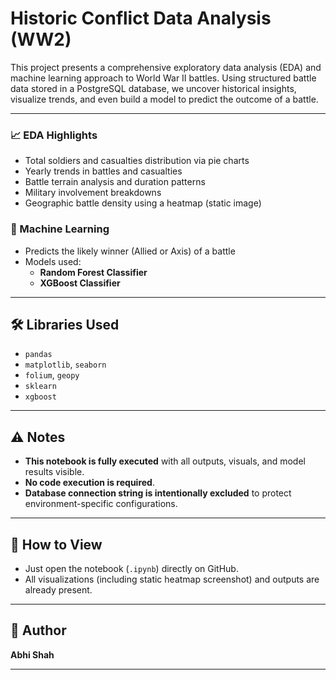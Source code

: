 # Historic Conflict Data Analysis (WW2)

This project presents a comprehensive exploratory data analysis (EDA) and machine learning approach to World War II battles. Using structured battle data stored in a PostgreSQL database, we uncover historical insights, visualize trends, and even build a model to predict the outcome of a battle.

---


### 📈 EDA Highlights
- Total soldiers and casualties distribution via pie charts
- Yearly trends in battles and casualties
- Battle terrain analysis and duration patterns
- Military involvement breakdowns
- Geographic battle density using a heatmap (static image)
  
### 🧠 Machine Learning
- Predicts the likely winner (Allied or Axis) of a battle
- Models used:
  - **Random Forest Classifier**
  - **XGBoost Classifier**
---

## 🛠️ Libraries Used

- `pandas`
- `matplotlib`, `seaborn`
- `folium`, `geopy`
- `sklearn`
- `xgboost`

---

## ⚠️ Notes

- **This notebook is fully executed** with all outputs, visuals, and model results visible.
- **No code execution is required**.
- **Database connection string is intentionally excluded** to protect environment-specific configurations.

---

## 📌 How to View

- Just open the notebook (`.ipynb`) directly on GitHub.
- All visualizations (including static heatmap screenshot) and outputs are already present.

---

## 🧠 Author
**Abhi Shah** 

---
